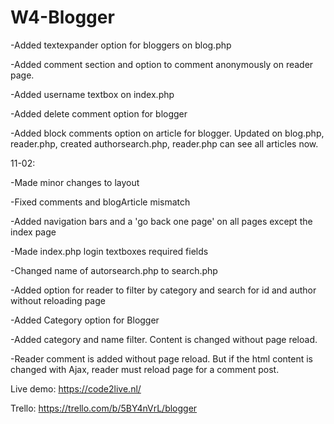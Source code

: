 # W4-Blogger

-Added textexpander option for bloggers on blog.php

-Added comment section and option to comment anonymously on reader page.

-Added username textbox on index.php

-Added delete comment option for blogger

-Added block comments option on article for blogger. Updated on blog.php, reader.php, created authorsearch.php, reader.php can see all articles now.


11-02:

-Made minor changes to layout

-Fixed comments and blogArticle mismatch

-Added navigation bars and a 'go back one page' on all pages except the index page

-Made index.php login textboxes required fields

-Changed name of autorsearch.php to search.php

-Added option for reader to filter by category and search for id and author without reloading page

-Added Category option for Blogger

-Added category and name filter. Content is changed without page reload.

-Reader comment is added without page reload. But if the html content is changed with Ajax, reader must reload page for a comment post.



Live demo: https://code2live.nl/

Trello: https://trello.com/b/5BY4nVrL/blogger
